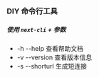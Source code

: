 ### DIY 命令行工具 ###

##### 使用 `next-cli` + 参数 #####

- -h --help 查看帮助文档
- -v --version 查看版本信息
- -s --shorturl 生成短连接